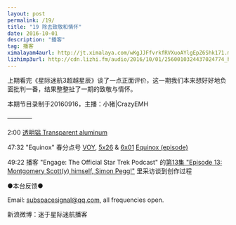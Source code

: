 ```yaml
---
layout: post
permalink: /19/
title: "19 除去致敬和情怀"
date: 2016-10-01
description: "播客"
tag: 播客 
ximalayam4aurl: http://jt.ximalaya.com/wKgJJFfvrkfRVXuoAYlgEpZ6Shk171.m4a?channel=rss&album_id=3135361&track_id=22490749&uid=6418191&jt=http://audio.xmcdn.com/group17/M00/49/77/wKgJJFfvrkfRVXuoAYlgEpZ6Shk171.m4a
lizhimp3url: http://cdn.lizhi.fm/audio/2016/10/01/2560010324437024774_hd.mp3
---   
```


上期看完《星际迷航3超越星辰》谈了一点正面评价，这一期我们本来想好好地负面批判一番，结果整整扯了一期的致敬与情怀。

本期节目录制于20160916，主播：小猪\|CrazyEMH

————

2:00 [透明铝 Transparent aluminum](http://memory-alpha.wikia.com/wiki/Transparent_aluminum)

47:32 &quot;Equinox&quot; 春分点号 [VOY](http://memory-alpha.wikia.com/wiki/VOY), [5x26](http://memory-alpha.wikia.com/wiki/VOY_Season_5) &amp; [6x01](http://memory-alpha.wikia.com/wiki/VOY_Season_6) [Equinox (episode)](http://memory-alpha.wikia.com/wiki/Equinox_(episode))

49:22 播客 &quot;Engage: The Official Star Trek Podcast&quot; 的[第13集 &quot;Episode 13: Montgomery Scott(y) himself, Simon Pegg!&quot;](http://www1.play.it/audio/engage-the-official-star-trek-podcast/) 里采访谈到创作过程

●本台反馈●

Email: [subspacesignal@qq.com](mailto:subspacesignal@qq.com), all frequencies open.

新浪微博：迷于星际迷航播客
